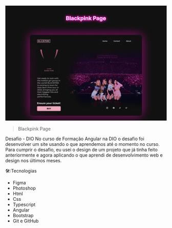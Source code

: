 ![preview](./image-readme.png)                                                                                                              

>Blackpink Page

Desafio  - DIO
No curso de Formação Angular na DIO o desafio foi desenvolver um site usando o que aprendemos até o momento no curso.
Para cumprir o desafio, eu usei o design de um projeto que já tinha feito anteriormente e agora aplicando o que aprendi de desenvolvimento web e design nos últimos meses. 

🛠️:Tecnologias
- Figma
- Photoshop
- Html
- Css
- Typescript
- Angular
- Bootstrap
- Git e GitHub

